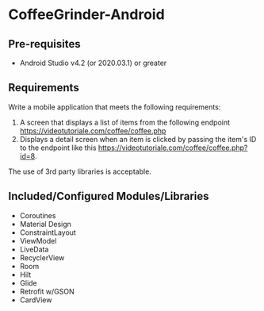 # CoffeeGrinder-Android

## Pre-requisites

* Android Studio v4.2 (or 2020.03.1) or greater

## Requirements

Write a mobile application that meets the following requirements:

1. A screen that displays a list of items from the following
   endpoint https://videotutoriale.com/coffee/coffee.php
2. Displays a detail screen when an item is clicked by passing the item's ID to the endpoint like
   this https://videotutoriale.com/coffee/coffee.php?id=8.

The use of 3rd party libraries is acceptable.

## Included/Configured Modules/Libraries

* Coroutines
* Material Design
* ConstraintLayout
* ViewModel
* LiveData
* RecyclerView
* Room
* Hilt
* Glide
* Retrofit w/GSON
* CardView
